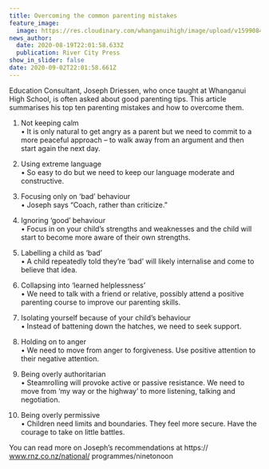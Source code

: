 ```yaml
---
title: Overcoming the common parenting mistakes
feature_image:
  image: https://res.cloudinary.com/whanganuihigh/image/upload/v1599084398/News/joseph_driessen_RCP_20.8.20.jpg
news_author:
  date: 2020-08-19T22:01:58.633Z
  publication: River City Press
show_in_slider: false
date: 2020-09-02T22:01:58.661Z
---
```

Education Consultant, Joseph Driessen, who once taught at Whanganui High School, is often asked about good parenting tips. This article summarises his top ten parenting mistakes and how to overcome them.

1. Not keeping calm  
• It is only natural to get angry as a parent but we need to commit to a more peaceful approach – to walk away from an argument and then start again the next day.

2. Using extreme language  
• So easy to do but we need to keep our language moderate and constructive.

3. Focusing only on ‘bad’ behaviour  
• Joseph says “Coach, rather than criticize.”

4. Ignoring ‘good’ behaviour  
• Focus in on your child’s strengths and weaknesses and the child will start to become more aware of their own strengths.

5. Labelling a child as ‘bad’  
• A child repeatedly told they’re ‘bad’ will likely internalise and come to believe that idea.

6. Collapsing into ‘learned helplessness’  
• We need to talk with a friend or relative, possibly attend a positive parenting course to improve our parenting skills.

7. Isolating yourself because of your child’s behaviour  
• Instead of battening down the hatches, we need to seek support.

8. Holding on to anger  
• We need to move from anger to forgiveness. Use positive attention to their negative attention.

9. Being overly authoritarian  
• Steamrolling will provoke active or passive resistance. We need to move from ‘my way or the highway’ to more listening, talking and negotiation.

10. Being overly permissive  
• Children need limits and boundaries. They feel more secure. Have the courage to take on little battles.

You can read more on Joseph’s recommendations at https://
www.rnz.co.nz/national/ programmes/ninetonoon
